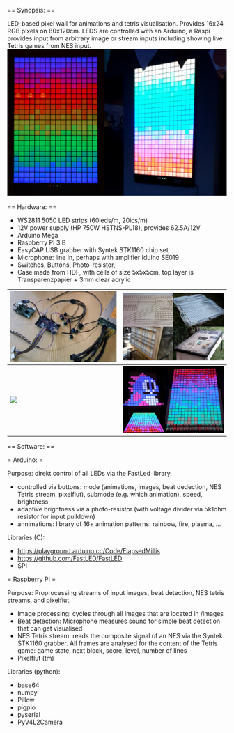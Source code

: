 == Synopsis: ==

LED-based pixel wall for animations and tetris visualisation. Provides 16x24 RGB pixels on 80x120cm. LEDS are controlled with an Arduino, a Raspi provides input from arbitrary image or stream inputs including showing live Tetris games from NES input.
![](photos/result.png)


== Hardware: ==

- WS2811 5050 LED strips (60leds/m, 20ics/m)
- 12V power supply (HP 750W HSTNS-PL18), provides 62.5A/12V
- Arduino Mega
- Raspberry PI 3 B
- EasyCAP USB grabber with Syntek STK1160 chip set
- Microphone: line in, perhaps with amplifier Iduino SE019
- Switches, Buttons, Photo-resistor,
- Case made from HDF, with cells of size 5x5x5cm, top layer is Transparenzpapier + 3mm clear acrylic

|![](photos/cables.png)|![](photos/casebuilding.png)|
|---|---|
|![](photos/installed.png)|![](photos/diffused.png)|

== Software: ==

= Arduino: =

Purpose: direkt control of all LEDs via the FastLed library.
- controlled via buttons: mode (animations, images, beat dedection, NES Tetris stream, pixelflut), submode (e.g. which animation), speed, brightness
- adaptive brightness via a photo-resistor (with voltage divider via 5k1ohm resistor for input pulldown)
- annimations: library of 16+ animation patterns: rainbow, fire, plasma, ... 

Libraries (C):
- https://playground.arduino.cc/Code/ElapsedMillis
- https://github.com/FastLED/FastLED
- SPI

= Raspberry PI =

Purpose: Proprocessing streams of input images, beat detection, NES tetris streams, and pixelflut.
- Image processing: cycles through all images that are located in /images
- Beat detection: Microphone measures sound for simple beat detection that can get visualised
- NES Tetris stream: reads the composite signal of an NES via the Syntek STK1160 grabber. All frames are analysed for the content of the Tetris game: game state, next block, score, level, number of lines
- Pixelflut (tm)

Libraries (python):
- base64
- numpy
- Pillow
- pigpio
- pyserial
- PyV4L2Camera

